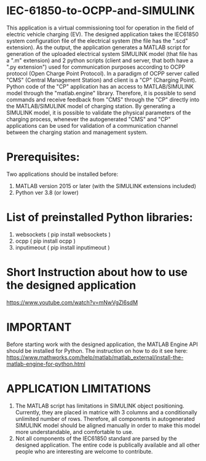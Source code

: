 # IEC-61850-to-OCPP-and-SIMULINK
This application is a virtual commissioning tool for operation in the field of electric vehicle charging (EV). The designed application takes the IEC61850 system configuration file of the electrical system (the file has the ".scd" extension). As the output, the application generates a MATLAB script for generation of the uploaded electrical system SIMULINK model (that file has a ".m" extension) and 2 python scripts (client and server, that both have a ".py extension") used for communication purposes according to OCPP protocol (Open Charge Point Protocol). In a paradigm of OCPP server called "CMS" (Central Management Station) and client is a "CP" (Charging Point). Python code of the "CP" application has an access to MATLAB/SIMULINK model through the "matlab.engine" library. Therefore, it is possible to send commands and receive feedback from "CMS" through the "CP" directly into the MATLAB/SIMULINK model of charging station. By generating a SIMULINK model, it is possible to validate the physical parameters of the charging process, whenever the autogenerated "CMS" and "CP" applications can be used for validation of a communication channel between the charging station and management system.   

# Prerequisites:
Two applications should be installed before:
1. MATLAB  version 2015 or later (with the SIMULINK extensions included)
2. Python ver 3.8 (or lower)

# List of preinstalled Python libraries:
1. websockets ( pip install websockets ) 
2. ocpp ( pip install ocpp )
3. inputimeout ( pip install inputimeout )

# Short Instruction about how to use the designed application
https://www.youtube.com/watch?v=mNwVgZl6sdM

# IMPORTANT
Before starting work with the designed application, the MATLAB Engine API should be installed for Python. The instruction on how to do it see here:
https://www.mathworks.com/help/matlab/matlab_external/install-the-matlab-engine-for-python.html


# APPLICATION LIMITATIONS
1. The MATLAB script has limitations in SIMULINK object positioning. Currently, they are placed in matrice with 3 columns and a conditionally unlimited number of rows. Therefore, all components in autogenerated SIMULINK model should be aligned manually in order to make this model more understandable, and comfortable to use.
2. Not all components of the IEC61850 standard are parsed by the designed application. The entire code is publically available and all other people who are interesting are welcome to contribute.
